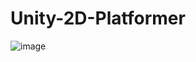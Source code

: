 # Unity-2D-Platformer
![image](https://user-images.githubusercontent.com/82733942/119383419-fa615d80-bccb-11eb-8e98-6a53ec14f001.png)

